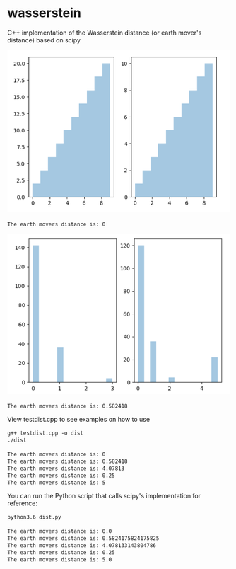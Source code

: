 # wasserstein
C++ implementation of the Wasserstein distance (or earth mover's distance) based on scipy

![plt1](https://raw.githubusercontent.com/gnardari/wasserstein/master/aux/plt1.png?token=ABLN6C4AQV2RPJ3I4BOYMX25ZI36K)

`The earth movers distance is: 0`

![plt2](https://raw.githubusercontent.com/gnardari/wasserstein/master/aux/plt2.png?token=ABLN6C4AXSA4SUV2MJXPNAS5ZI4CS)

`The earth movers distance is: 0.582418`

View testdist.cpp to see examples on how to use
```
g++ testdist.cpp -o dist
./dist

The earth movers distance is: 0
The earth movers distance is: 0.582418
The earth movers distance is: 4.07813
The earth movers distance is: 0.25
The earth movers distance is: 5
```

You can run the Python script that calls scipy's implementation for reference:
```
python3.6 dist.py

The earth movers distance is: 0.0
The earth movers distance is: 0.5824175824175825
The earth movers distance is: 4.078133143804786
The earth movers distance is: 0.25
The earth movers distance is: 5.0
```
